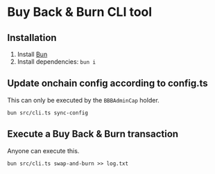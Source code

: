 # Buy Back & Burn CLI tool

## Installation

1. Install [Bun](https://bun.sh/docs/installation)
2. Install dependencies: `bun i`

## Update onchain config according to config.ts

This can only be executed by the `BBBAdminCap` holder.

```shell
bun src/cli.ts sync-config
```

## Execute a Buy Back & Burn transaction

Anyone can execute this.

```shell
bun src/cli.ts swap-and-burn >> log.txt
```
